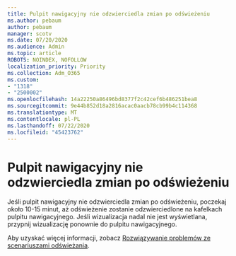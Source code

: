 ```yaml
---
title: Pulpit nawigacyjny nie odzwierciedla zmian po odświeżeniu
ms.author: pebaum
author: pebaum
manager: scotv
ms.date: 07/20/2020
ms.audience: Admin
ms.topic: article
ROBOTS: NOINDEX, NOFOLLOW
localization_priority: Priority
ms.collection: Adm_O365
ms.custom:
- "1318"
- "2500002"
ms.openlocfilehash: 14a22250a86496bd8377f2c42cef6b486251bea8
ms.sourcegitcommit: 9e44b852d18a2816acac0aacb78cb99b4c114368
ms.translationtype: MT
ms.contentlocale: pl-PL
ms.lasthandoff: 07/22/2020
ms.locfileid: "45423762"
---
```

# <a name="dashboard-doesnt-reflect-changes-after-refresh"></a>Pulpit nawigacyjny nie odzwierciedla zmian po odświeżeniu

Jeśli pulpit nawigacyjny nie odzwierciedla zmian po odświeżeniu, poczekaj około 10-15 minut, aż odświeżenie zostanie odzwierciedlone na kafelkach pulpitu nawigacyjnego. Jeśli wizualizacja nadal nie jest wyświetlana, przypnij wizualizację ponownie do pulpitu nawigacyjnego.

Aby uzyskać więcej informacji, zobacz [Rozwiązywanie problemów ze scenariuszami odświeżania](https://docs.microsoft.com/power-bi/refresh-troubleshooting-refresh-scenarios).
